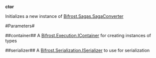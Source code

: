 **ctor**

Initializes a new instance of [Bifrost.Sagas.SagaConverter](Bifrost.Sagas.SagaConverter)

#Parameters#


##container##
A [Bifrost.Execution.IContainer](Bifrost.Execution.IContainer) for creating instances of types

##serializer##
A [Bifrost.Serialization.ISerializer](Bifrost.Serialization.ISerializer) to use for serialization
